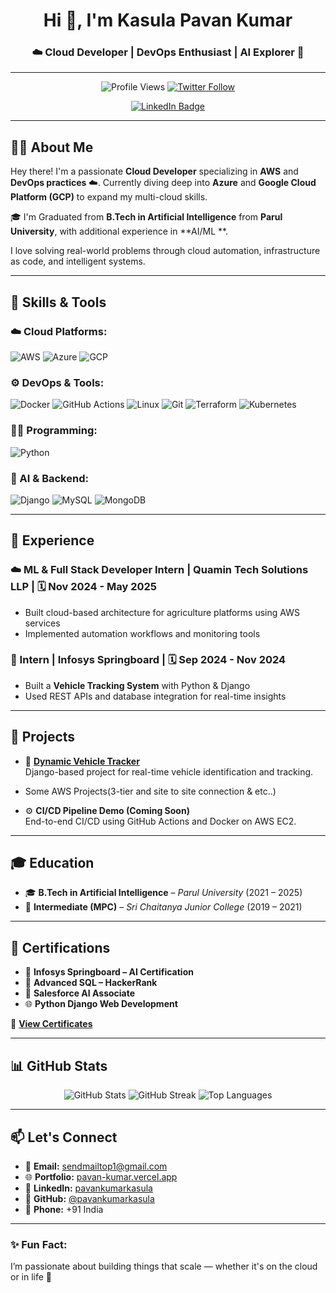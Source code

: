 <h1 align="center">Hi 👋, I'm Kasula Pavan Kumar</h1>
<h3 align="center">☁️ Cloud Developer | DevOps Enthusiast | AI Explorer 🚀</h3>

---

<p align="center">
  <img src="https://komarev.com/ghpvc/?username=pavankumarkasula73&label=Profile%20views&color=0e75b6&style=flat" alt="Profile Views" />
  <a href="https://twitter.com/pavankumarkasu3" target="_blank">
    <img src="https://img.shields.io/twitter/follow/pavankumarkasu3?logo=twitter&style=for-the-badge" alt="Twitter Follow" />
  </a>
</p>

<p align="center">
  <a href="https://linkedin.com/in/pavankumarkasulalinkden" target="_blank">
    <img src="https://img.shields.io/badge/LinkedIn-Connect-blue?style=for-the-badge" alt="LinkedIn Badge" />
  </a>
</p>

---

## 👨‍💻 About Me

Hey there! I'm a passionate **Cloud Developer** specializing in **AWS** and **DevOps practices** ☁️. Currently diving deep into **Azure** and **Google Cloud Platform (GCP)** to expand my multi-cloud skills.

🎓 I'm Graduated from **B.Tech in Artificial Intelligence** from **Parul University**, with additional experience in **AI/ML **.

I love solving real-world problems through cloud automation, infrastructure as code, and intelligent systems.

---

## 🚀 Skills & Tools

### ☁️ Cloud Platforms:
![AWS](https://img.shields.io/badge/AWS-FF9900?style=for-the-badge&logo=amazonaws&logoColor=white)
![Azure](https://img.shields.io/badge/Azure-0078D4?style=for-the-badge&logo=microsoftazure&logoColor=white)
![GCP](https://img.shields.io/badge/GCP-4285F4?style=for-the-badge&logo=googlecloud&logoColor=white)

### ⚙️ DevOps & Tools:
![Docker](https://img.shields.io/badge/Docker-2496ED?style=for-the-badge&logo=docker&logoColor=white)
![GitHub Actions](https://img.shields.io/badge/GitHub%20Actions-2088FF?style=for-the-badge&logo=githubactions&logoColor=white)
![Linux](https://img.shields.io/badge/Linux-FCC624?style=for-the-badge&logo=linux&logoColor=black)
![Git](https://img.shields.io/badge/Git-F05032?style=for-the-badge&logo=git&logoColor=white)
![Terraform](https://img.shields.io/badge/Terraform-623CE4?style=for-the-badge&logo=terraform&logoColor=white)
![Kubernetes](https://img.shields.io/badge/Kubernetes-326CE5?style=for-the-badge&logo=kubernetes&logoColor=white)

### 👨‍💻 Programming:
![Python](https://img.shields.io/badge/Python-3776AB?style=for-the-badge&logo=python&logoColor=white)

### 🧠 AI & Backend:
![Django](https://img.shields.io/badge/Django-092E20?style=for-the-badge&logo=django&logoColor=white)
![MySQL](https://img.shields.io/badge/MySQL-4479A1?style=for-the-badge&logo=mysql&logoColor=white)
![MongoDB](https://img.shields.io/badge/MongoDB-4EA94B?style=for-the-badge&logo=mongodb&logoColor=white)

---

## 💼 Experience

### ☁️ ML & Full Stack Developer Intern | **Quamin Tech Solutions LLP** | 🗓️ Nov 2024 - May 2025  
- Built cloud-based architecture for agriculture platforms using AWS services  
- Implemented automation workflows and monitoring tools  

### 🧠 Intern | **Infosys Springboard** | 🗓️ Sep 2024 - Nov 2024  
- Built a **Vehicle Tracking System** with Python & Django  
- Used REST APIs and database integration for real-time insights   

---

## 🚀 Projects

- 🚗 **[Dynamic Vehicle Tracker](https://github.com/pavankumarkasula73/Dynamic-Vehicle-Identification-and-Tracker)**  
  Django-based project for real-time vehicle identification and tracking.
- Some AWS Projects(3-tier and site to site connection & etc..)

- ⚙️ **CI/CD Pipeline Demo (Coming Soon)**  
  End-to-end CI/CD using GitHub Actions and Docker on AWS EC2.

---

## 🎓 Education

- 🎓 **B.Tech in Artificial Intelligence** – *Parul University* (2021 – 2025)  
- 🧮 **Intermediate (MPC)** – *Sri Chaitanya Junior College* (2019 – 2021)

---

## 🏅 Certifications

- 📜 **Infosys Springboard – AI Certification**  
- 🧠 **Advanced SQL – HackerRank**  
- 🤖 **Salesforce AI Associate**  
- 🌐 **Python Django Web Development**  

📁 [**View Certificates**](https://drive.google.com/file/d/1FFVK5nuJVSpeuQo4PdAN8_cXX7kl1fZT/view?usp=sharing)

---

## 📊 GitHub Stats

<p align="center">
  <img src="https://github-readme-stats.vercel.app/api?username=pavankumarkasula73&show_icons=true&theme=radical" alt="GitHub Stats" />
  <img src="https://github-readme-streak-stats.herokuapp.com/?user=pavankumarkasula73&theme=radical" alt="GitHub Streak" />
  <img src="https://github-readme-stats.vercel.app/api/top-langs?username=pavankumarkasula73&layout=compact&theme=radical" alt="Top Languages" />
</p>

---

## 📫 Let's Connect

- 📧 **Email:** [sendmailtop1@gmail.com](mailto:sendmailtop1@gmail.com)  
- 🌐 **Portfolio:** [pavan-kumar.vercel.app](https://pavan-kumar.vercel.app)  
- 🔗 **LinkedIn:** [pavankumarkasula](https://linkedin.com/in/pavankumarkasulalinkden)  
- 🐙 **GitHub:** [@pavankumarkasula](https://github.com/pavankumarkasula73)  
- 📱 **Phone:** +91 India  

---

### ✨ Fun Fact:  
I’m passionate about building things that scale — whether it's on the cloud or in life 🚀
